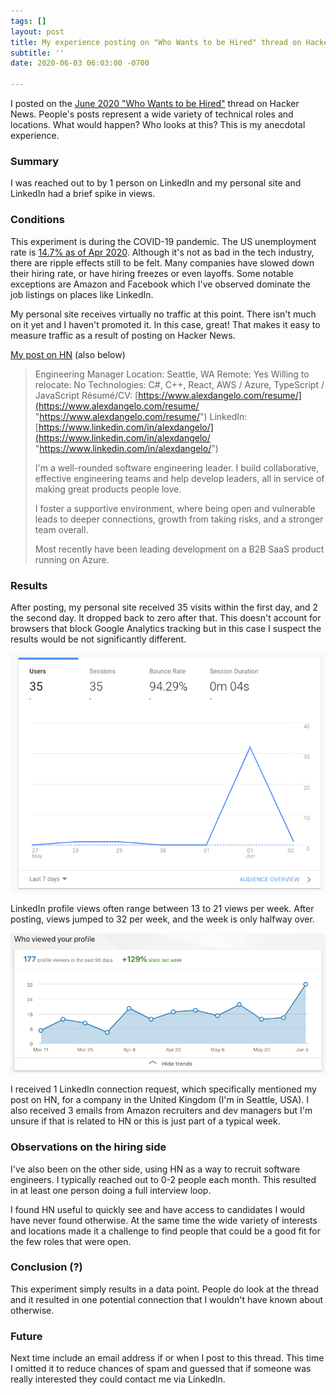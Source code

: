 ```yaml
---
tags: []
layout: post
title: My experience posting on "Who Wants to be Hired" thread on Hacker News
subtitle: ''
date: 2020-06-03 06:03:00 -0700

---
```

I posted on the [June 2020 "Who Wants to be Hired"](https://news.ycombinator.com/item?id=23379194) thread on Hacker News. People's posts represent a wide variety of technical roles and locations. What would happen? Who looks at this? This is my anecdotal experience.

### Summary

I was reached out to by 1 person on LinkedIn and my personal site and LinkedIn had a brief spike in views.

### Conditions

This experiment is during the COVID-19 pandemic. The US unemployment rate is [14.7% as of Apr 2020](https://data.bls.gov/timeseries/LNS14000000). Although it's not as bad in the tech industry, there are ripple effects still to be felt. Many companies have slowed down their hiring rate, or have hiring freezes or even layoffs. Some notable exceptions are Amazon and Facebook which I've observed dominate the job listings on places like LinkedIn.

My personal site receives virtually no traffic at this point. There isn't much on it yet and I haven't promoted it. In this case, great! That makes it easy to measure traffic as a result of posting on Hacker News.

[My post on HN](https://news.ycombinator.com/item?id=23384265) (also below)

> Engineering Manager
> Location: Seattle, WA
> Remote: Yes
> Willing to relocate: No
> Technologies: C#, C++, React, AWS / Azure, TypeScript / JavaScript
> Résumé/CV: [https://www.alexdangelo.com/resume/](https://www.alexdangelo.com/resume/ "https://www.alexdangelo.com/resume/")
> LinkedIn: [https://www.linkedin.com/in/alexdangelo/](https://www.linkedin.com/in/alexdangelo/ "https://www.linkedin.com/in/alexdangelo/")
>
> I'm a well-rounded software engineering leader. I build collaborative, effective engineering teams and help develop leaders, all in service of making great products people love.
>
> I foster a supportive environment, where being open and vulnerable leads to deeper connections, growth from taking risks, and a stronger team overall.
>
> Most recently have been leading development on a B2B SaaS product running on Azure.

### Results

After posting, my personal site received 35 visits within the first day, and 2 the second day. It dropped back to zero after that. This doesn't account for browsers that block Google Analytics tracking but in this case I suspect the results would be not significantly different.

![Visitors spiked from 0 to 35 after posting on Hacker News](/assets/uploads/2020-06-03-ga-views.png)

LinkedIn profile views often range between 13 to 21 views per week. After posting, views jumped to 32 per week, and the week is only halfway over.

![A spike in LinkedIn profile views per week from the teens to low 30s](/assets/uploads/2020-06-03-linkedin-views.png)

I received 1 LinkedIn connection request, which specifically mentioned my post on HN, for a company in the United Kingdom (I'm in Seattle, USA). I also received 3 emails from Amazon recruiters and dev managers but I'm unsure if that is related to HN or this is just part of a typical week.

### Observations on the hiring side

I've also been on the other side, using HN as a way to recruit software engineers. I typically reached out to 0-2 people each month. This resulted in at least one person doing a full interview loop. 

I found HN useful to quickly see and have access to candidates I would have never found otherwise. At the same time the wide variety of interests and locations made it a challenge to find people that could be a good fit for the few roles that were open.

### Conclusion (?)

This experiment simply results in a data point. People do look at the thread and it resulted in one potential connection that I wouldn't have known about otherwise.

### Future

Next time include an email address if or when I post to this thread. This time I omitted it to reduce chances of spam and guessed that if someone was really interested they could contact me via LinkedIn.